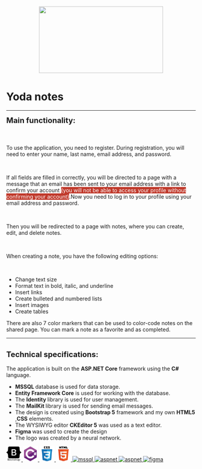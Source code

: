 <h1 style="text-align:center"><img alt="" src="https://raw.githubusercontent.com/danil54543/YodaNotes/master/YodaNotes/wwwroot/img/YodaLogoHeader.png" style="height:177px; width:330px" /></h1>

<h1><span style="color:null">Yoda notes</span></h1>

<hr />
<p><span style="font-size:20px"><strong>Main functionality:</strong></span></p>

<p><span style="font-size:20px"><strong><img alt="" src="https://scontent.flwo2-1.fna.fbcdn.net/v/t39.30808-6/338952676_943921136801796_602744721795826819_n.jpg?_nc_cat=111&ccb=1-7&_nc_sid=0debeb&_nc_ohc=zL3aOS8vTVAAX8avIm8&_nc_ht=scontent.flwo2-1.fna&oh=00_AfC9F-adDdKgeVZZHe2_7jAXUHGz2vV-2rD6M0MllgXCig&oe=6432A8EE"  /></strong></span></p>

<p>To use the application, you need to register. During registration, you will need to enter your <span class="marker">name</span>,<span class="marker"> last name</span>, <span class="marker">email address</span>, and <span class="marker">password</span>.</p>

<p><img alt="" src="https://scontent.flwo2-1.fna.fbcdn.net/v/t39.30808-6/338952676_3204015239888835_4235071954271721520_n.jpg?_nc_cat=108&ccb=1-7&_nc_sid=0debeb&_nc_ohc=4D56Jxos9cEAX8e3EHb&_nc_ht=scontent.flwo2-1.fna&oh=00_AfD02DkE7grch542N5bHOnBvljcVsG3TksYIGUQxzKxtfA&oe=6432E723"  /></p>

<p>If all fields are filled in correctly, you will be directed to a page with a message that an email has been sent to your email address with a link to confirm your account<span style="color:#ffffff"> <span style="background-color:#c0392b">(</span><span class="marker"><span style="background-color:#c0392b">you will not be able to access your profile without confirming your account</span></span><span style="background-color:#c0392b">)</span></span>.Now you need to log in to your profile using your email address and password.</p>

<p><img alt="" src="https://scontent.flwo2-1.fna.fbcdn.net/v/t39.30808-6/339931159_1815405442178127_7329880908453232154_n.jpg?_nc_cat=103&ccb=1-7&_nc_sid=0debeb&_nc_ohc=r4AEqeIwmt0AX8iYnP_&_nc_ht=scontent.flwo2-1.fna&oh=00_AfDwSn06wyzcbSEvS4x3DuZ-NYuaezGJnRhqCer9ukIDRQ&oe=6432CD8E"  /></p>

<p>Then you will be redirected to a page with notes, where you can create, edit, and delete notes.</p>
<p><img alt="" src="https://scontent.flwo2-1.fna.fbcdn.net/v/t39.30808-6/339131017_1190509909013635_8541988416507112491_n.jpg?_nc_cat=111&ccb=1-7&_nc_sid=0debeb&_nc_ohc=WsDLWmKEZ4oAX_Tamb8&_nc_ht=scontent.flwo2-1.fna&oh=00_AfD8IOIGrdRJ-gY0ImBRPBK3R4IDzeE9q9wdzuo_Mr3i_g&oe=6432A690"  /></p>
<p>When creating a note, you have the following editing options:</p>

<p><img alt="" src="https://scontent.flwo2-1.fna.fbcdn.net/v/t39.30808-6/339911428_203819889018285_597984394143716122_n.jpg?_nc_cat=101&ccb=1-7&_nc_sid=0debeb&_nc_ohc=brShGhf2d4AAX-j8KUS&_nc_ht=scontent.flwo2-1.fna&oh=00_AfD5kX62MUlxiQ3AtmmlcKlmE4nmJe7Rg_-M3iiDpTBgOw&oe=6432F5CE"  /></p>

<ul>
	<li>Change text size</li>
	<li>Format text in bold, italic, and underline</li>
	<li>Insert links</li>
	<li>Create bulleted and numbered lists</li>
	<li>Insert images</li>
	<li>Create tables</li>
</ul>

<p>There are also 7 color markers that can be used to color-code notes on the shared page. You can mark a note as a favorite and as completed.</p>

<hr />
<h2 dir="auto"><strong><span style="font-size:20px">Technical specifications:</span></strong></h2>

<p>The application is built on the <strong><span class="marker">ASP.NET Core</span></strong> framework using the <strong><span class="marker">C#</span></strong> language.</p>

<ul dir="ltr">
	<li><strong><span class="marker">MSSQL</span> </strong>database is used for data storage.</li>
	<li><strong><span class="marker">Entity Framework Core</span></strong> is used for working with the database.</li>
	<li>The <strong><span class="marker">Identity<span style="background-color:#ffffff"> </span></span></strong>library is used for user management.</li>
	<li>The <strong><span class="marker">MailKit<span style="background-color:#ffffff"> </span></span></strong>library is used for sending email messages.</li>
	<li>The design is created using <strong><span class="marker">Bootstrap 5</span></strong> framework and my own <span class="marker"><strong>HTML5</strong> <span style="background-color:#ffffff">,</span></span><span class="marker"><strong>CSS</strong> elements</span>.</li>
	<li>The WYSIWYG editor <span class="marker"><strong>CKEditor 5</strong><span style="background-color:#ffffff"> </span></span>was used as a text editor.</li>
	<li><strong>Figma </strong>was used to create the design</li>
	<li>The logo was created by a neural network.</li>
</ul>

<p><a href="https://getbootstrap.com" rel="noreferrer" target="_blank"><img alt="bootstrap" src="https://raw.githubusercontent.com/devicons/devicon/master/icons/bootstrap/bootstrap-plain-wordmark.svg" style="height:40px; width:40px" /> </a> <a href="https://www.w3schools.com/cs/" rel="noreferrer" target="_blank"> <img alt="csharp" src="https://raw.githubusercontent.com/devicons/devicon/master/icons/csharp/csharp-original.svg" style="height:40px; width:40px" /> </a> <a href="https://www.w3schools.com/css/" rel="noreferrer" target="_blank"> <img alt="css3" src="https://raw.githubusercontent.com/devicons/devicon/master/icons/css3/css3-original-wordmark.svg" style="height:40px; width:40px" /> </a> <a href="https://www.w3.org/html/" rel="noreferrer" target="_blank"> <img alt="html5" src="https://raw.githubusercontent.com/devicons/devicon/master/icons/html5/html5-original-wordmark.svg" style="height:40px; width:40px" /> </a> <a href="https://www.microsoft.com/en-us/sql-server" rel="noreferrer" target="_blank"> <img alt="mssql" src="https://www.svgrepo.com/show/303229/microsoft-sql-server-logo.svg" style="height:40px; width:40px" /> </a> <a href="https://dotnet.microsoft.com/en-us/apps/aspnet" rel="noreferrer" target="_blank"> <img alt="aspnet" src="https://image.pngaaa.com/927/5413927-small.png" style="height:40px; width:55px" /> </a> <a href="https://learn.microsoft.com/ru-ru/ef/" rel="noreferrer" target="_blank"> <img alt="aspnet" src="https://plugins.jetbrains.com/files/18147/231026/icon/pluginIcon.svg" style="height:40px; width:40px" /> </a> <a href="https://www.figma.com/" rel="noreferrer" target="_blank"> <img alt="figma" src="https://www.vectorlogo.zone/logos/figma/figma-icon.svg" style="height:40px; width:40px" /> </a></p>
